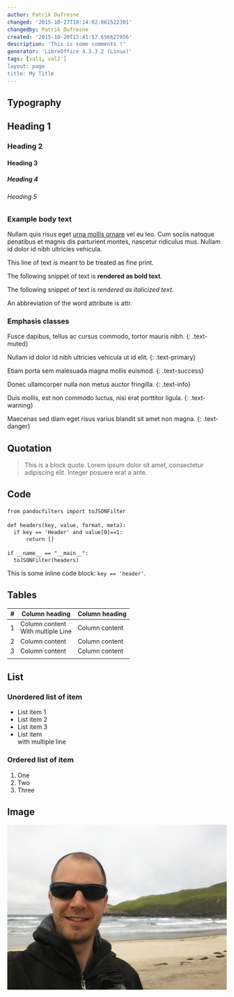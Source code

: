 ```yaml
---
author: Patrik Dufresne
changed: '2015-10-27T18:14:02.061522301'
changedby: Patrik Dufresne
created: '2015-10-20T13:41:57.656627956'
description: 'This is some comments !'
generator: 'LibreOffice 4.3.3.2 (Linux)'
tags: [val1, val2']
layout: page
title: My Title
---
```


Typography
----------

Heading 1
---------

### Heading 2

#### Heading 3

##### Heading 4

###### Heading 5

### Example body text

Nullam quis risus eget [urna mollis ornare](http://localhost:4000/test1.html#) vel eu leo. Cum sociis natoque penatibus et magnis dis parturient montes, nascetur ridiculus mus. Nullam id dolor id nibh ultricies vehicula.

This line of text is meant to be treated as fine print.

The following snippet of text is **rendered as bold text**.

The following snippet of text is *rendered as italicized text*.

An abbreviation of the word attribute is attr.

### Emphasis classes

Fusce dapibus, tellus ac cursus commodo, tortor mauris nibh.
{: .text-muted}

Nullam id dolor id nibh ultricies vehicula ut id elit.
{: .text-primary}

Etiam porta sem malesuada magna mollis euismod.
{: .text-success}

Donec ullamcorper nulla non metus auctor fringilla.
{: .text-info}

Duis mollis, est non commodo luctus, nisi erat porttitor ligula.
{: .text-warning}

Maecenas sed diam eget risus varius blandit sit amet non magna.
{: .text-danger}

Quotation
---------

> This is a block quote. Lorem ipsum dolor sit amet, consectetur adipiscing elit. Integer posuere erat a ante.

Code
----

    from pandocfilters import toJSONFilter

    def headers(key, value, format, meta):
      if key == 'Header' and value[0]==1:
          return []

    if __name__ == "__main__":
      toJSONFilter(headers)

This is some inline code block: `key == 'header'`.

Tables
------

| \#  | Column heading                         | Column heading |
|-----|----------------------------------------|----------------|
| 1   | Column content<br/> With multiple Line | Column content |
| 2   | Column content                         | Column content |
| 3   | Column content                         | Column content |
|     |                                        |                |

List
----

### Unordered list of item

-   List item 1
-   List item 2
-   List item 3
-   List item<br/>with multiple line

### Ordered list of item

1.  One
2.  Two
3.  Three

Image
-----

![](test-1.jpeg)
